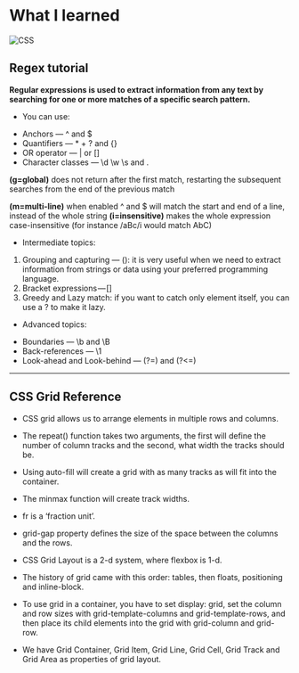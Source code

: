 # What I learned


![CSS](https://www.tutorialrepublic.com/lib/images/css-illustration.png)


## Regex tutorial

**Regular expressions is used to extract information from any text by searching for one or more matches of a specific search pattern.**

* You can use:
- Anchors — ^ and $
- Quantifiers — * + ? and {}
- OR operator — | or []
- Character classes — \d \w \s and .

**(g=global)** does not return after the first match, restarting the subsequent searches from the end of the previous match

**(m=multi-line)** when enabled ^ and $ will match the start and end of a line, instead of the whole string
**(i=insensitive)** makes the whole expression case-insensitive (for instance /aBc/i would match AbC)


* Intermediate topics:
1. Grouping and capturing — (): it is very useful when we need to extract information from strings or data using your preferred programming language.
2. Bracket expressions — []
3. Greedy and Lazy match: if you want to catch only element itself, you can use a ? to make it lazy.


* Advanced topics:
- Boundaries — \b and \B
- Back-references — \1
- Look-ahead and Look-behind — (?=) and (?<=)

________________________________________
## CSS Grid Reference

* CSS grid allows us to arrange elements in multiple rows and columns.

* The repeat() function takes two arguments, the first will define the number of column tracks and the second, what width the tracks should be.

* Using auto-fill will create a grid with as many tracks as will fit into the container.

* The minmax function will create track widths.

* fr is a ‘fraction unit’.

* grid-gap property defines the size of the space between the columns and the rows.

* CSS Grid Layout is a 2-d system, where flexbox is 1-d.

* The history of grid came with this order: tables, then floats, positioning and inline-block.

* To use grid in a container, you have to set display: grid, set the column and row sizes with grid-template-columns and grid-template-rows, and then place its child elements into the grid with grid-column and grid-row.

* We have Grid Container, Grid Item, Grid Line, Grid Cell, Grid Track and Grid Area as properties of grid layout.